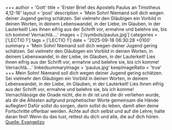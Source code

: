+++
author = 'Gott'
title = 'Erster Brief des Apostels Paulus an Timotheus 4,12-16'
layout = 'post'
description = 'Mein Sohn! Niemand soll dich wegen deiner Jugend gering schätzen. Sei vielmehr den Gläubigen ein Vorbild in deinen Worten, in deinem Lebenswandel, in der Liebe, im Glauben, in der Lauterkeit! Lies ihnen eifrig aus der Schrift vor, ermahne und belehre sie, bis ich komme! Vernachlä....'
images = ['/symbols/paulus.jpg']
categories = ['LECTIO 1']
tags = ['LECTIO 1']
date = '2025-09-18 06:30:28 +0100'
summary = 'Mein Sohn! Niemand soll dich wegen deiner Jugend gering schätzen. Sei vielmehr den Gläubigen ein Vorbild in deinen Worten, in deinem Lebenswandel, in der Liebe, im Glauben, in der Lauterkeit! Lies ihnen eifrig aus der Schrift vor, ermahne und belehre sie, bis ich komme! Vernachlä....'
linkedsummaryImage = 'paulus.jpg'
keepImageRatio = 'true'
+++
Mein Sohn! Niemand soll dich wegen deiner Jugend gering schätzen. Sei vielmehr den Gläubigen ein Vorbild in deinen Worten, in deinem Lebenswandel, in der Liebe, im Glauben, in der Lauterkeit!
Lies ihnen eifrig aus der Schrift vor, ermahne und belehre sie, bis ich komme!
Vernachlässige die Gnade nicht, die in dir ist und die dir verliehen wurde, als dir die Ältesten aufgrund prophetischer Worte gemeinsam die Hände auflegten!
Dafür sollst du sorgen, darin sollst du leben, damit allen deine Fortschritte offenbar werden.<!--more-->
Achte auf dich selbst und auf die Lehre; halte daran fest! Wenn du das tust, rettest du dich und alle, die auf dich hören.<br> [Quelle: Evangelizo](https://evangeliumtagfuertag.org/DE/gospel)
